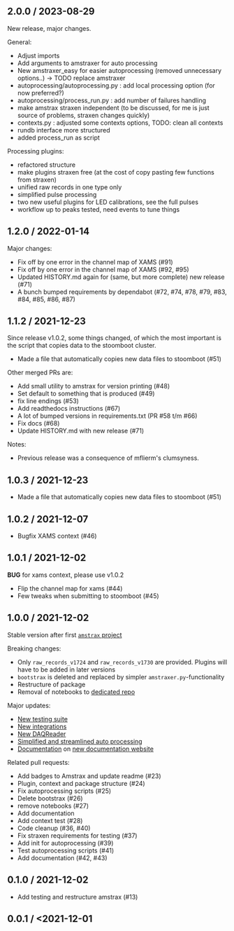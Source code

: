 2.0.0 / 2023-08-29
------------------

New release, major changes.

General:

- Adjust imports
- Add arguments to amstraxer for auto processing
- New amstraxer_easy for easier autoprocessing (removed unnecessary options..) -> TODO replace amstraxer
- autoprocessing/autoprocessing.py : add local processing option (for now preferred?)
- autoprocessing/process_run.py : add number of failures handling
- make amstrax straxen independent (to be discussed, for me is just source of problems, straxen changes quickly)
- contexts.py : adjusted some contexts options, TODO: clean all contexts
- rundb interface more structured
- added process_run as script

Processing plugins:

- refactored structure
- make plugins straxen free (at the cost of copy pasting few functions from straxen)
- unified raw records in one type only
- simplified pulse processing
- two new useful plugins for LED calibrations, see the full pulses
- workflow up to peaks tested, need events to tune things

1.2.0 / 2022-01-14
------------------
Major changes:
- Fix off by one error in the channel map of XAMS (#91)
- Fix off by one error in the channel map of XAMS (#92, #95)
- Updated HISTORY.md again for (same, but more complete) new release (#71)
- A bunch bumped requirements by dependabot (#72, #74, #78, #79, #83, #84, #85, #86, #87)


1.1.2 / 2021-12-23
------------------
 Since release v1.0.2, some things changed, of which the most important is the script that copies data to the stoomboot cluster.

-  Made a file that automatically copies new data files to stoomboot (#51)

Other merged PRs are:

- Add small utility to amstrax for version printing (#48)
- Set default to something that is produced (#49)
- fix line endings (#53) 
- Add readthedocs instructions (#67) 
- A lot of bumped versions in requirements.txt (PR #58 t/m #66)
- Fix docs (#68) 
- Update HISTORY.md with new release (#71) 

Notes:
- Previous release was a consequence of mflierm's clumsyness.


1.0.3 / 2021-12-23
------------------
 - Made a file that automatically copies new data files to stoomboot (#51)


1.0.2 / 2021-12-07
------------------
 - Bugfix XAMS context (#46)


1.0.1 / 2021-12-02
------------------
**BUG** for xams context, please use v1.0.2
- Flip the channel map for xams (#44)
- Few tweaks when submitting to stoomboot (#45)


1.0.0 / 2021-12-02
------------------
Stable version after first [`amstrax` project](https://github.com/XAMS-nikhef/amstrax/projects/1)

Breaking changes:
- Only `raw_records_v1724` and `raw_records_v1730` are provided. Plugins will have to be added in later versions
- `bootstrax` is deleted and replaced by simpler `amstraxer.py`-functionality
- Restructure of package
- Removal of notebooks to [dedicated repo](https://github.com/XAMS-nikhef/amstrax_notebooks)

Major updates:
- [New testing suite](https://github.com/XAMS-nikhef/amstrax/projects/1#column-17081786)
- [New integrations](https://github.com/XAMS-nikhef/amstrax/projects/1#column-17082170)
- [New DAQReader](https://github.com/XAMS-nikhef/amstrax/projects/1#column-17082394)
- [Simplified and streamlined auto processing](https://github.com/XAMS-nikhef/amstrax/projects/1#column-17082384)
- [Documentation](https://github.com/XAMS-nikhef/amstrax/projects/1#column-17082172) on [new documentation website](https://amstrax.readthedocs.io/en/latest/?badge=latest)

Related pull requests:
- Add badges to Amstrax and update readme (#23)
- Plugin, context and package structure (#24)
- Fix autoprocessing scripts (#25)
- Delete bootstrax (#26)
- remove notebooks (#27)
- Add documentation
- Add context test (#28)
- Code cleanup (#36, #40)
- Fix straxen requirements for testing (#37)
- Add init for autoprocessing (#39)
- Test autoprocessing scripts (#41)
- Add documentation (#42, #43)


0.1.0 / 2021-12-02
--------------------
- Add testing and restructure amstrax (#13)

0.0.1 / <2021-12-01
--------------------

